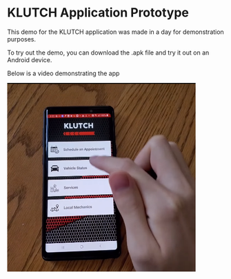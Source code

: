 # KLUTCH Application Prototype

This demo for the KLUTCH application was made in a day for demonstration purposes. 

To try out the demo, you can download the .apk file and try it out on an Android device. 

Below is a video demonstrating the app

[![KLUTCH Demo](https://github.com/samuelesm/Klutch-Demo/blob/main/KlutchDemoVideoIcon.png)](https://www.youtube.com/shorts/8Sq-aMdD8ME?&ab_channel=SCGT "Klutch Demo")